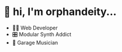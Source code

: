 # 👋 hi, I'm orphandeity...
- 👨‍💻 Web Developer
- 🎛️ Modular Synth Addict
- 🎸 Garage Musician

<!--
**orphandeity/orphandeity** is a ✨ _special_ ✨ repository because its `README.md` (this file) appears on your GitHub profile.

Here are some ideas to get you started:

- 🔭 I’m currently working on ...
- 🌱 I’m currently learning ...
- 👯 I’m looking to collaborate on ...
- 🤔 I’m looking for help with ...
- 💬 Ask me about ...
- 📫 How to reach me: ...
- 😄 Pronouns: ...
- ⚡ Fun fact: ...
-->
